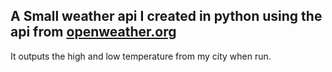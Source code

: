 

<h2>A Small weather api I created in python using the api from <a href="hhttps://home.openweathermap.org/">openweather.org</a></h2>  

It outputs the high and low temperature from my city when run.


